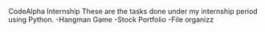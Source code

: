 CodeAlpha Internship
These are the tasks done under my internship period using Python.
-Hangman Game 
-Stock Portfolio
-File organizz
